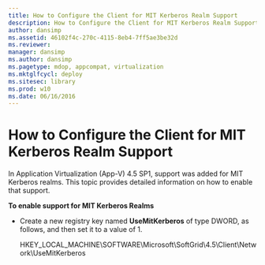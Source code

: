 ```yaml
---
title: How to Configure the Client for MIT Kerberos Realm Support
description: How to Configure the Client for MIT Kerberos Realm Support
author: dansimp
ms.assetid: 46102f4c-270c-4115-8eb4-7ff5ae3be32d
ms.reviewer: 
manager: dansimp
ms.author: dansimp
ms.pagetype: mdop, appcompat, virtualization
ms.mktglfcycl: deploy
ms.sitesec: library
ms.prod: w10
ms.date: 06/16/2016
---
```



# How to Configure the Client for MIT Kerberos Realm Support


In Application Virtualization (App-V) 4.5 SP1, support was added for MIT Kerberos realms. This topic provides detailed information on how to enable that support.

**To enable support for MIT Kerberos Realms**

-   Create a new registry key named **UseMitKerberos** of type DWORD, as follows, and then set it to a value of 1.

    HKEY\_LOCAL\_MACHINE\\SOFTWARE\\Microsoft\\SoftGrid\\4.5\\Client\\Network\\UseMitKerberos

 

 






